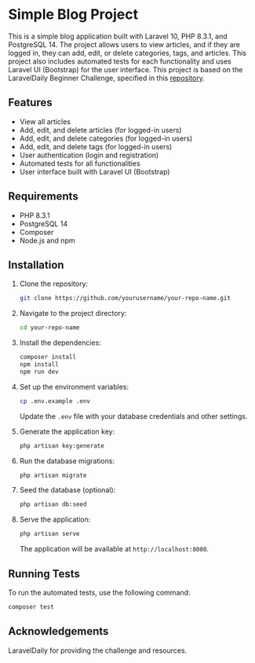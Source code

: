 # Simple Blog Project

This is a simple blog application built with Laravel 10, PHP 8.3.1, and PostgreSQL 14. The project allows users to view articles, and if they are logged in, they can add, edit, or delete categories, tags, and articles. This project also includes automated tests for each functionality and uses Laravel UI (Bootstrap) for the user interface. This project is based on the LaravelDaily Beginner Challenge, specified in this [repository](https://github.com/LaravelDaily/Laravel-Roadmap-Beginner-Challenge).

## Features

- View all articles
- Add, edit, and delete articles (for logged-in users)
- Add, edit, and delete categories (for logged-in users)
- Add, edit, and delete tags (for logged-in users)
- User authentication (login and registration)
- Automated tests for all functionalities
- User interface built with Laravel UI (Bootstrap)

## Requirements

- PHP 8.3.1
- PostgreSQL 14
- Composer
- Node.js and npm

## Installation

1. Clone the repository:

    ```bash
    git clone https://github.com/yourusername/your-repo-name.git
    ```

2. Navigate to the project directory:

    ```bash
    cd your-repo-name
    ```

3. Install the dependencies:

    ```bash
    composer install
    npm install
    npm run dev
    ```

4. Set up the environment variables:

    ```bash
    cp .env.example .env
    ```

   Update the `.env` file with your database credentials and other settings.

5. Generate the application key:

    ```bash
    php artisan key:generate
    ```

6. Run the database migrations:

    ```bash
    php artisan migrate
    ```

7. Seed the database (optional):

    ```bash
    php artisan db:seed
    ```

8. Serve the application:

    ```bash
    php artisan serve
    ```

   The application will be available at `http://localhost:8000`.

## Running Tests

To run the automated tests, use the following command:

```bash
composer test
```

## Acknowledgements
LaravelDaily for providing the challenge and resources.
